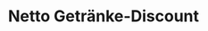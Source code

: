 ---
title: "Netto Getränke-Discount"
url: /redwitz-a-d-rodach/netto-getraenke-discount/
shop: Getränke
---